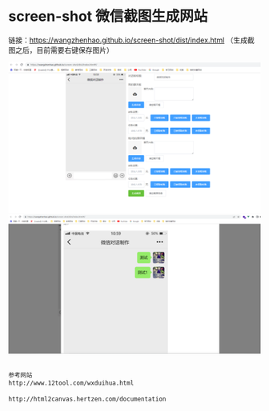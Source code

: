 # screen-shot 微信截图生成网站

链接：https://wangzhenhao.github.io/screen-shot/dist/index.html
（生成截图之后，目前需要右键保存图片）

![图片](https://github.com/WangZhenHao/screen-shot/raw/master/images/1.jpg)
![图片](https://github.com/WangZhenHao/screen-shot/raw/master/images/2.jpg)

```

参考网站
http://www.12tool.com/wxduihua.html

http://html2canvas.hertzen.com/documentation

